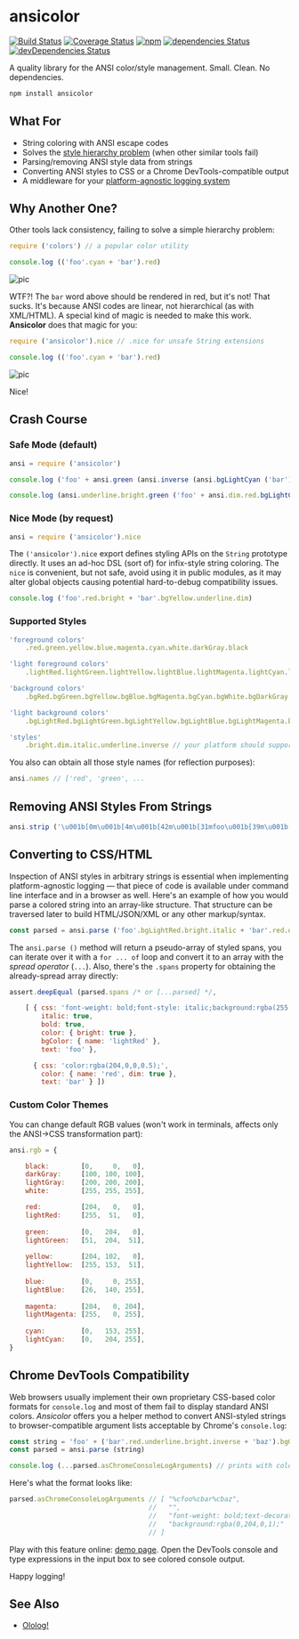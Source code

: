 # ansicolor

[![Build Status](https://travis-ci.org/xpl/ansicolor.svg?branch=master)](https://travis-ci.org/xpl/ansicolor) [![Coverage Status](https://coveralls.io/repos/github/xpl/ansicolor/badge.svg)](https://coveralls.io/github/xpl/ansicolor) [![npm](https://img.shields.io/npm/v/ansicolor.svg)](https://npmjs.com/package/ansicolor) [![dependencies Status](https://david-dm.org/xpl/ansicolor/status.svg)](https://david-dm.org/xpl/ansicolor) [![devDependencies Status](https://david-dm.org/xpl/ansicolor/dev-status.svg)](https://david-dm.org/xpl/ansicolor?type=dev)

A quality library for the ANSI color/style management. Small. Clean. No dependencies.

```bash
npm install ansicolor
```

## What For

- String coloring with ANSI escape codes
- Solves the [style hierarchy problem](#why-another-one) (when other similar tools fail)
- Parsing/removing ANSI style data from strings
- Converting ANSI styles to CSS or a Chrome DevTools-compatible output
- A middleware for your [platform-agnostic logging system](https://github.com/xpl/ololog)

## Why Another One?

Other tools lack consistency, failing to solve a simple hierarchy problem:

```javascript
require ('colors') // a popular color utility

console.log (('foo'.cyan + 'bar').red)
```

![pic](http://cdn.jpg.wtf/futurico/85/9b/1470626860-859b24350e22df74fd7497e9dc0d8d42.png)

WTF?! The `bar` word above should be rendered in red, but it's not! That sucks. It's because ANSI codes are linear, not hierarchical (as with XML/HTML). A special kind of magic is needed to make this work. **Ansicolor** does that magic for you:

```javascript
require ('ansicolor').nice // .nice for unsafe String extensions

console.log (('foo'.cyan + 'bar').red)
```

![pic](http://cdn.jpg.wtf/futurico/3c/61/1470626989-3c61b64d0690b0b413be367841650426.png)

Nice!

## Crash Course

### Safe Mode (default)

```javascript
ansi = require ('ansicolor')
```
```javascript
console.log ('foo' + ansi.green (ansi.inverse (ansi.bgLightCyan ('bar')) + 'baz') + 'qux')
```
```javascript
console.log (ansi.underline.bright.green ('foo' + ansi.dim.red.bgLightCyan ('bar'))) // method chaining
```

### Nice Mode (by request)

```javascript
ansi = require ('ansicolor').nice
```

The `('ansicolor').nice` export defines styling APIs on the `String` prototype directly. It uses an ad-hoc DSL (sort of) for infix-style string coloring. The `nice` is convenient, but not safe, avoid using it in public modules, as it may alter global objects causing potential hard-to-debug compatibility issues.

```javascript
console.log ('foo'.red.bright + 'bar'.bgYellow.underline.dim)
```

### Supported Styles

```javascript
'foreground colors'
    .red.green.yellow.blue.magenta.cyan.white.darkGray.black
```
```javascript
'light foreground colors'
    .lightRed.lightGreen.lightYellow.lightBlue.lightMagenta.lightCyan.lightGray
```
```javascript
'background colors'
    .bgRed.bgGreen.bgYellow.bgBlue.bgMagenta.bgCyan.bgWhite.bgDarkGray.bgBlack
```
```javascript
'light background colors'
    .bgLightRed.bgLightGreen.bgLightYellow.bgLightBlue.bgLightMagenta.bgLightCyan.bgLightGray
```
```javascript
'styles'
    .bright.dim.italic.underline.inverse // your platform should support italic
```

You also can obtain all those style names (for reflection purposes):

```javascript
ansi.names // ['red', 'green', ...
```

## Removing ANSI Styles From Strings

```javascript
ansi.strip ('\u001b[0m\u001b[4m\u001b[42m\u001b[31mfoo\u001b[39m\u001b[49m\u001b[24mfoo\u001b[0m')) // 'foofoo'
```

## Converting to CSS/HTML

Inspection of ANSI styles in arbitrary strings is essential when implementing platform-agnostic logging — that piece of code is available under command line interface and in a browser as well. Here's an example of how you would parse a colored string into an array-like structure. That structure can be traversed later to build HTML/JSON/XML or any other markup/syntax.

```javascript
const parsed = ansi.parse ('foo'.bgLightRed.bright.italic + 'bar'.red.dim)
```

The `ansi.parse ()` method will return a pseudo-array of styled spans, you can iterate over it with a `for ... of` loop and convert it to an array with the *spread operator* (`...`). Also, there's the `.spans` property for obtaining the already-spread array directly:

```javascript
assert.deepEqual (parsed.spans /* or [...parsed] */,

    [ { css: 'font-weight: bold;font-style: italic;background:rgba(255,51,0,1);',
        italic: true,
        bold: true,
        color: { bright: true },
        bgColor: { name: 'lightRed' },
        text: 'foo' },

      { css: 'color:rgba(204,0,0,0.5);',
        color: { name: 'red', dim: true },
        text: 'bar' } ])
```

### Custom Color Themes

You can change default RGB values (won't work in terminals, affects only the ANSI→CSS transformation part):

```javascript
ansi.rgb = {

    black:        [0,     0,   0],    
    darkGray:     [100, 100, 100],
    lightGray:    [200, 200, 200],
    white:        [255, 255, 255],

    red:          [204,   0,   0],
    lightRed:     [255,  51,   0],
    
    green:        [0,   204,   0],
    lightGreen:   [51,  204,  51],
    
    yellow:       [204, 102,   0],
    lightYellow:  [255, 153,  51],
    
    blue:         [0,     0, 255],
    lightBlue:    [26,  140, 255],
    
    magenta:      [204,   0, 204],
    lightMagenta: [255,   0, 255],
    
    cyan:         [0,   153, 255],
    lightCyan:    [0,   204, 255],
}
```

## Chrome DevTools Compatibility

Web browsers usually implement their own proprietary CSS-based color formats for `console.log` and most of them fail to display standard ANSI colors. _Ansicolor_ offers you a helper method to convert ANSI-styled strings to browser-compatible argument lists acceptable by Chrome's `console.log`:

```javascript
const string = 'foo' + ('bar'.red.underline.bright.inverse + 'baz').bgGreen
const parsed = ansi.parse (string)

console.log (...parsed.asChromeConsoleLogArguments) // prints with colors in Chrome!
```

Here's what the format looks like:

```javascript
parsed.asChromeConsoleLogArguments // [ "%cfoo%cbar%cbaz",
                                   //   "",
                                   //   "font-weight: bold;text-decoration: underline;background:rgba(255,51,0,1);color:rgba(0,204,0,1);",
                                   //   "background:rgba(0,204,0,1);"
                                   // ]
```

Play with this feature online: [demo page](https://xpl.github.io/ololog/). Open the DevTools console and type expressions in the input box to see colored console output.

Happy logging!

## See Also

- [Ololog!](https://github.com/xpl/ololog)
